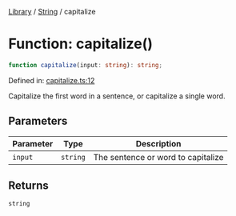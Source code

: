 <!-- markdownlint-disable -->
<!-- cspell: disable -->
[Library](../index.md) / [String](./index.md) / capitalize

# Function: capitalize()

```ts
function capitalize(input: string): string;
```

Defined in: [capitalize.ts:12](https://github.com/technobuddha/library/blob/main/src/capitalize.ts#L12)

Capitalize the first word in a sentence, or capitalize a single word.

## Parameters

| Parameter | Type | Description |
| ------ | ------ | ------ |
| `input` | `string` | The sentence or word to capitalize |

## Returns

`string`

